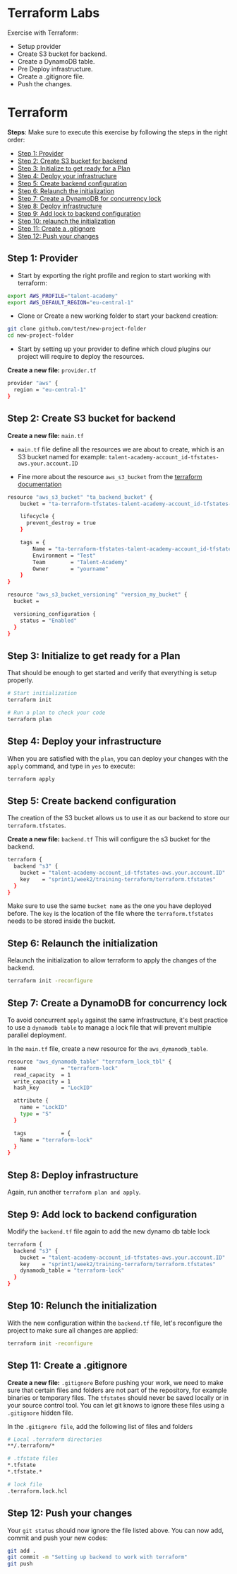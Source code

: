 # Terraform Labs
Exercise with Terraform: 
- Setup provider
- Create S3 bucket for backend. 
- Create a DynamoDB table.
- Pre Deploy infrastructure.
- Create a .gitignore file. 
- Push the changes.

# Terraform

**Steps**:
Make sure to execute this exercise by following the steps in the right order:
 - [Step 1: Provider](#step1)
 - [Step 2: Create S3 bucket for backend](#step2)
 - [Step 3: Initialize to get ready for a Plan](#step3)
 - [Step 4: Deploy your infrastructure](#step4)
 - [Step 5: Create backend configuration](#step5)
 - [Step 6: Relaunch the initialization](#step6)
 - [Step 7: Create a DynamoDB for concurrency lock](#step7)
 - [Step 8: Deploy infrastructure](#step8)
 - [Step 9: Add lock to backend configuration](#step9)
 - [Step 10: relaunch the initialization](#step10)
 - [Step 11: Create a .gitignore](#step11)
 - [Step 12: Push your changes](#step12)

## <a name="step1"></a>Step 1: Provider

- Start by exporting the right profile and region to start working with terraform:
```sh
export AWS_PROFILE="talent-academy"
export AWS_DEFAULT_REGION="eu-central-1"
```

- Clone or Create a new working folder to start your backend creation:

```sh
git clone github.com/test/new-project-folder
cd new-project-folder
```

- Start by setting up your provider to define which cloud plugins our project will require to deploy the resources.

**Create a new file:** `provider.tf`

```sh
provider "aws" {
  region = "eu-central-1"
}
```

## <a name="step2"></a>Step 2: Create S3 bucket for backend

**Create a new file:** `main.tf`
- `main.tf` file define all the resources we are about to create, which is an S3 bucket named for example: `talent-academy-account_id-tfstates-aws.your.account.ID`

- Fine more about the resource `aws_s3_bucket` from the [terraform documentation](https://registry.terraform.io/providers/hashicorp/aws/latest/docs/resources/s3_bucket)

```sh
resource "aws_s3_bucket" "ta_backend_bucket" {
    bucket = "ta-terraform-tfstates-talent-academy-account_id-tfstates-aws.your.account.ID"

    lifecycle {
      prevent_destroy = true
    }

    tags = {
        Name = "ta-terraform-tfstates-talent-academy-account_id-tfstates-aws.your.account.ID"
        Environment = "Test"
        Team        = "Talent-Academy"
        Owner       = "yourname"
    }
}

resource "aws_s3_bucket_versioning" "version_my_bucket" {
  bucket = 

  versioning_configuration {
    status = "Enabled"
  }
}

```

## <a name="step3"></a>Step 3: Initialize to get ready for a Plan

That should be enough to get started and verify that everything is setup properly.

```sh
# Start initialization
terraform init

# Run a plan to check your code
terraform plan
```

## <a name="step4"></a>Step 4: Deploy your infrastructure

When you are satisfied with the `plan`, you can deploy your changes with the `apply` command, and type in `yes` to execute:

```sh
terraform apply
```

## <a name="step5"></a>Step 5: Create backend configuration

The creation of the S3 bucket allows us to use it as our backend to store our `terraform.tfstates`.

**Create a new file:**  `backend.tf` 
This will configure the s3 bucket for the backend.

```sh
terraform {
  backend "s3" {
    bucket = "talent-academy-account_id-tfstates-aws.your.account.ID"
    key    = "sprint1/week2/training-terraform/terraform.tfstates"
  }
}
```

Make sure to use the same `bucket name` as the one you have deployed before. The `key` is the location of the file where the `terraform.tfstates` needs to be stored inside the bucket.

## <a name="step6"></a>Step 6: Relaunch the initialization

Relaunch the initialization to allow terraform to apply the changes of the backend.

```sh
terraform init -reconfigure
```

## <a name="step7"></a>Step 7: Create a DynamoDB for concurrency lock

To avoid concurrent `apply` against the same infrastructure, it's best practice to use a `dynamodb table` to manage a lock file that will prevent multiple parallel deployment.

In the `main.tf` file, create a new resource for the `aws_dymanodb_table`.

```sh
resource "aws_dynamodb_table" "terraform_lock_tbl" {
  name           = "terraform-lock"
  read_capacity  = 1
  write_capacity = 1
  hash_key       = "LockID"

  attribute {
    name = "LockID"
    type = "S"
  }

  tags           = {
    Name = "terraform-lock"
  }
}
```

## <a name="step8"></a>Step 8: Deploy infrastructure

Again, run another `terraform plan and apply`.

## <a name="step9"></a>Step 9: Add lock to backend configuration

Modify the `backend.tf` file again to add the new dynamo db table lock

```sh
terraform {
  backend "s3" {
    bucket = "talent-academy-account_id-tfstates-aws.your.account.ID"
    key    = "sprint1/week2/training-terraform/terraform.tfstates"
    dynamodb_table = "terraform-lock"
  }
}
```

## <a name="step10"></a>Step 10: Relunch the initialization

With the new configuration within the `backend.tf` file, let's reconfigure the
project to make sure all changes are applied:

```sh
terraform init -reconfigure
```

## <a name="step11"></a>Step 11: Create a .gitignore

**Create a new file:** `.gitignore`
Before pushing your work, we need to make sure that certain files and folders are not part of the repository, for example binaries or temporary files. The `tfstates` should never be saved locally or in your source control tool. You can let git knows to ignore these files using a `.gitignore` hidden file.

In the `.gitignore file`, add the following list of files and folders

```sh
# Local .terraform directories
**/.terraform/*

# .tfstate files
*.tfstate
*.tfstate.*

# lock file
.terraform.lock.hcl
```

## <a name="step12"></a>Step 12: Push your changes

Your `git status` should now ignore the file listed above. You can now add, commit and push your new codes:
```sh
git add .
git commit -m "Setting up backend to work with terraform"
git push
```
